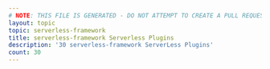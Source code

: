 ```yaml
---
# NOTE: THIS FILE IS GENERATED - DO NOT ATTEMPT TO CREATE A PULL REQUEST TO UPDATE THE DATA. 
layout: topic
topic: serverless-framework
title: serverless-framework Serverless Plugins
description: '30 serverless-framework ServerLess Plugins'
count: 30
---
```

